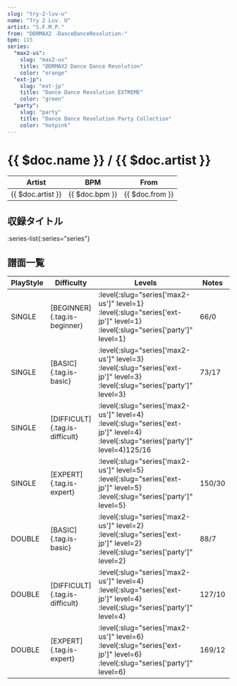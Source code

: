 ```yaml
---
slug: "try-2-luv-u"
name: "Try 2 Luv. U"
artist: "S.F.M.P."
from: "DDRMAX2 -DanceDanceRevolution-"
bpm: 115
series:
  "max2-us":
    slug: "max2-us"
    title: "DDRMAX2 Dance Dance Revolution"
    color: "orange"
  "ext-jp":
    slug: "ext-jp"
    title: "Dance Dance Revolution EXTREME"
    color: "green"
  "party":
    slug: "party"
    title: "Dance Dance Revolution Party Collection"
    color: "hotpink"
---
```


# {{ $doc.name }} / {{ $doc.artist }}

|Artist|BPM|From|
|------|---|----|
|{{ $doc.artist }}|{{ $doc.bpm }}|{{ $doc.from }}|

## 収録タイトル

:series-list{:series="series"}

## 譜面一覧

|PlayStyle|Difficulty|Levels|Notes|Movie|
|---------|----------|------|-----|-----|
|SINGLE|[BEGINNER]{.tag.is-beginner}|:level{:slug="series['max2-us']" level=1} :level{:slug="series['ext-jp']" level=1} :level{:slug="series['party']" level=1}|66/0||
|SINGLE|[BASIC]{.tag.is-basic}|:level{:slug="series['max2-us']" level=3} :level{:slug="series['ext-jp']" level=3} :level{:slug="series['party']" level=3}|73/17||
|SINGLE|[DIFFICULT]{.tag.is-difficult}|:level{:slug="series['max2-us']" level=4} :level{:slug="series['ext-jp']" level=4} :level{:slug="series['party']" level=4}125/16||
|SINGLE|[EXPERT]{.tag.is-expert}|:level{:slug="series['max2-us']" level=5} :level{:slug="series['ext-jp']" level=5} :level{:slug="series['party']" level=5}|150/30||
|DOUBLE|[BASIC]{.tag.is-basic}|:level{:slug="series['max2-us']" level=2} :level{:slug="series['ext-jp']" level=2} :level{:slug="series['party']" level=2}|88/7||
|DOUBLE|[DIFFICULT]{.tag.is-difficult}|:level{:slug="series['max2-us']" level=4} :level{:slug="series['ext-jp']" level=4} :level{:slug="series['party']" level=4}|127/10||
|DOUBLE|[EXPERT]{.tag.is-expert}|:level{:slug="series['max2-us']" level=6} :level{:slug="series['ext-jp']" level=6} :level{:slug="series['party']" level=6}|169/12||
